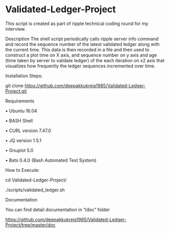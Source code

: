 # Validated-Ledger-Project
This script is created as part of ripple technical coding round for my interview.

Description
The shell script periodically calls ripple server info command and record the sequence number of the latest validated ledger along with the current time. This data is then recorded in a file and then used to construct a plot time on X axis, and sequence number on y axis and age (time taken by server to validate ledger) of the each iteration on x2 axis that visualizes how frequently the ledger sequences incremented over time.

Installation Steps:

git clone https://github.com/deepakkukreja1985/Validated-Ledger-Project.git

Requirements

•	Ubuntu 16.04

•	BASH Shell

•	CURL version 7.47.0

•	JQ version 1.5.1

•	Gnuplot 5.0

•	Bats 0.4.0 (Bash Automated Test System)

How to Execute:

cd Validated-Ledger-Project/

./scripts/validated_ledger.sh

Documentation

You can find detail documentation in “/doc” folder

https://github.com/deepakkukreja1985/Validated-Ledger-Project/tree/master/doc
